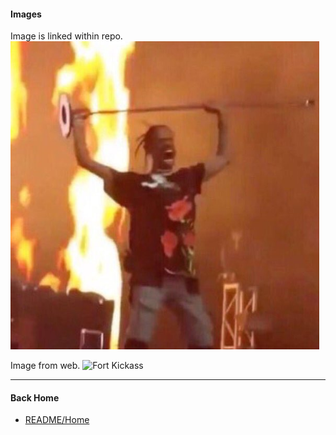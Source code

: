 #### Images

Image is linked within repo.
![TravisScott Going Sicko Mode](Travis.png)

Image from web.
![Fort Kickass](https://images-wixmp-ed30a86b8c4ca887773594c2.wixmp.com/f/e626cd8f-8399-45cc-b9bf-565c968d6c99/d7uii59-d635b28a-b09b-4f21-9baf-26f5fca4ee95.jpg?token=eyJ0eXAiOiJKV1QiLCJhbGciOiJIUzI1NiJ9.eyJzdWIiOiJ1cm46YXBwOiIsImlzcyI6InVybjphcHA6Iiwib2JqIjpbW3sicGF0aCI6IlwvZlwvZTYyNmNkOGYtODM5OS00NWNjLWI5YmYtNTY1Yzk2OGQ2Yzk5XC9kN3VpaTU5LWQ2MzViMjhhLWIwOWItNGYyMS05YmFmLTI2ZjVmY2E0ZWU5NS5qcGcifV1dLCJhdWQiOlsidXJuOnNlcnZpY2U6ZmlsZS5kb3dubG9hZCJdfQ.LNlu78ZNm3Rmz1ACDuzz_VFSbdnNcdyKOJuStZ5fSq0)

---

#### Back Home

   - [README/Home](README.md)